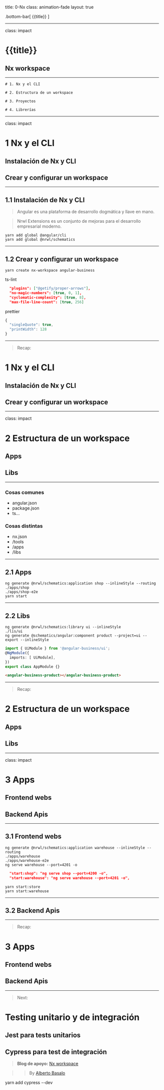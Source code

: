 title: 0-Nx
class: animation-fade
layout: true

.bottom-bar[
{{title}}
]

---

class: impact

# {{title}}

## Nx workspace

---

    # 1. Nx y el CLI

    # 2. Estructura de un workspace

    # 3. Proyectos

    # 4. Librerías

---

class: impact

# 1 Nx y el CLI

## Instalación de Nx y CLI

## Crear y configurar un workspace

---

## 1.1 Instalación de Nx y CLI

> Angular es una plataforma de desarrollo dogmática y llave en mano.

> Nrwl Extensions es un conjunto de mejoras para el desarrollo empresarial moderno.

```terminal
yarn add global @angular/cli
yarn add global @nrwl/schematics
```

---

## 1.2 Crear y configurar un workspace

```terminal
yarn create nx-workspace angular-business
```

ts-lint

```json
  "plugins": ["@getify/proper-arrows"],
  "no-magic-numbers": [true, 0, 1],
  "cyclomatic-complexity": [true, 8],
  "max-file-line-count": [true, 256]
```

prettier

```js
{
  "singleQuote": true,
  "printWidth": 128
}
```

---

> Recap:

# 1 Nx y el CLI

## Instalación de Nx y CLI

## Crear y configurar un workspace

---

class: impact

# 2 Estructura de un workspace

## Apps

## Libs

---

### Cosas comunes

- angular.json
- package.json
- ts...

### Cosas distintas

- nx.json
- /tools
- /apps
- /libs

---

## 2.1 Apps

```
ng generate @nrwl/schematics:application shop --inlineStyle --routing
./apps/shop
./apps/shop-e2e
yarn start
```
---

## 2.2 Libs

```
ng generate @nrwl/schematics:library ui --inlineStyle
./lis/ui
ng generate @schematics/angular:component product --project=ui --export --inlineStyle
```

```typescript
import { UiModule } from '@angular-business/ui';
@NgModule({
  imports: [ UiModule],
})
export class AppModule {}
```

```html
<angular-business-product></angular-business-product>
```

---

> Recap:

# 2 Estructura de un workspace

## Apps

## Libs

---

class: impact

# 3 Apps

## Frontend webs

## Backend Apis

---

## 3.1 Frontend webs

```
ng generate @nrwl/schematics:application warehouse --inlineStyle --routing
./apps/warehouse
./apps/warehouse-e2e
ng serve warehouse --port=4201 -o
```

```json
  "start:shop": "ng serve shop --port=4200 -o",
  "start:warehouse": "ng serve warehouse --port=4201 -o",
```

```
yarn start:store
yarn start:warehouse
```


---

## 3.2 Backend Apis


---

> Recap:

# 3 Apps

## Frontend webs

## Backend Apis

---


> Next:

# Testing unitario y de integración

## Jest para tests unitarios

## Cypress para test de integración


> **Blog de apoyo:** [Nx workspace](https://academia-binaria.com/Nx-workspace/)

> > By [Alberto Basalo](https://twitter.com/albertobasalo)

yarn add cypress --dev